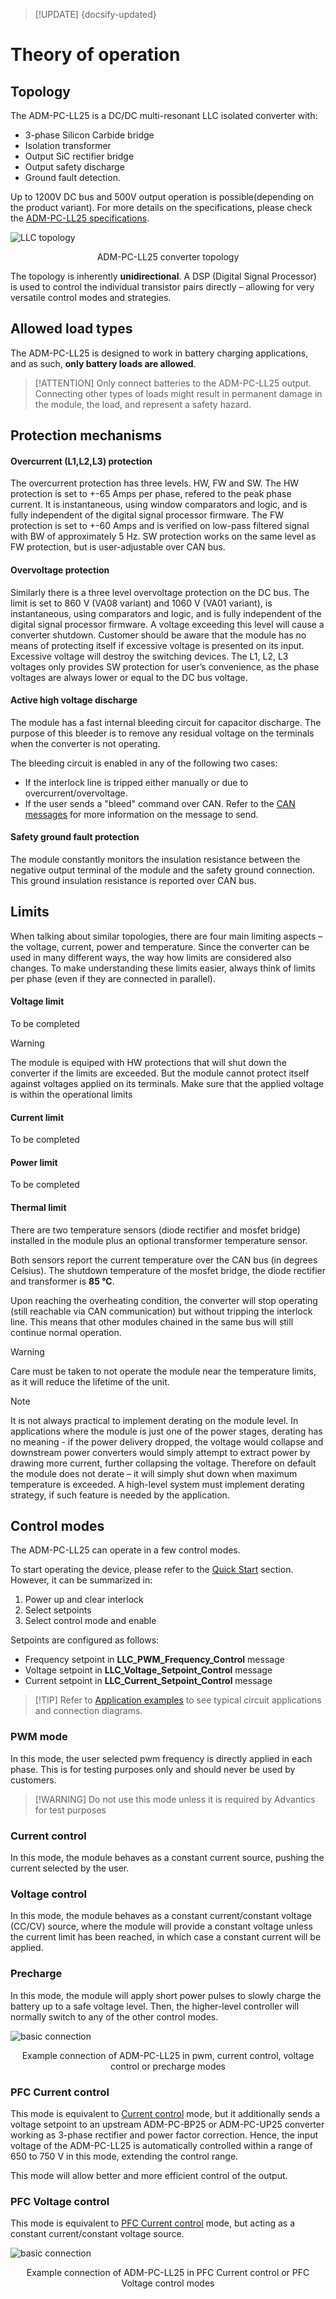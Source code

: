 > [!UPDATE] {docsify-updated}
# Theory of operation

## Topology

The ADM-PC-LL25 is a DC/DC multi-resonant LLC isolated converter with:

- 3-phase Silicon Carbide bridge
- Isolation transformer
- Output SiC rectifier bridge
- Output safety discharge
- Ground fault detection.

Up to 1200V DC bus and 500V output operation is possible(depending on the product variant). For more details on the specifications, please check the [ADM-PC-LL25 specifications](power-modules/ADM-PC-LL25/specifications.md).

![LLC topology](images/LLC_topology-LLC_topology.svg ':size=70%')
<figcaption style="text-align: center">ADM-PC-LL25 converter topology</figcaption>

The topology is inherently **unidirectional**. A DSP (Digital Signal Processor) is used to control the individual transistor pairs directly – allowing for very versatile control modes and strategies.

## Allowed load types

The ADM-PC-LL25 is designed to work in battery charging applications, and as such, **only battery loads are allowed**.

>[!ATTENTION] Only connect batteries to the ADM-PC-LL25 output. Connecting other types of loads might result in permanent damage in the module, the load, and represent a safety hazard.

## Protection mechanisms

#### Overcurrent (L1,L2,L3) protection

The overcurrent protection has three levels. HW, FW and SW. The HW protection is set to +-65 Amps per phase, refered to the peak phase current. It is instantaneous, using window comparators and logic, and is fully independent of the digital signal processor firmware. The FW protection is set to +-60 Amps and is verified on low-pass filtered signal with BW of approximately 5 Hz. SW protection works on the same level as FW protection, but is user-adjustable over CAN bus.

#### Overvoltage protection

Similarly there is a three level overvoltage protection on the DC bus. The limit is set to 860 V (VA08 variant) and 1060 V (VA01 variant), is instantaneous, using comparators and logic, and is fully independent of the digital signal processor firmware. A voltage exceeding this level will cause a converter shutdown. Customer should be aware that the module has no means of protecting itself if excessive voltage is presented on its input. Excessive voltage will destroy the switching devices. The L1, L2, L3 voltages only provides SW protection for user’s convenience, as the phase voltages are always lower or equal to the DC bus voltage.

#### Active high voltage discharge

The module has a fast internal bleeding circuit for capacitor discharge. The purpose of this bleeder is to remove any residual voltage on the terminals when the converter is not operating. 

The bleeding circuit is enabled in any of the following two cases:
- If the interlock line is tripped either manually or due to overcurrent/overvoltage.
- If the user sends a "bleed" command over CAN. Refer to the [CAN messages](power-modules/ADM-PC-LL25/ADM-PC-LL25.md#llc_fault_control) for more information on the message to send.

#### Safety ground fault protection

The module constantly monitors the insulation resistance between the negative output terminal of the module and the safety ground connection. This ground insulation resistance is reported over CAN bus.


## Limits

When talking about similar topologies, there are four main limiting aspects – the voltage, current, power and temperature. Since the converter can be used in many different ways, the way how limits are considered also changes. To make understanding these limits easier, always think of limits per phase (even if they are connected in parallel).

#### Voltage limit

To be completed

> [!WARNING]
> The module is equiped with HW protections that will shut down the converter if the limits are exceeded. 
> But the module cannot protect itself against voltages applied on its terminals. Make sure that the applied voltage is within the operational limits


#### Current limit

To be completed

#### Power limit

To be completed

#### Thermal limit

There are two temperature sensors (diode rectifier and mosfet bridge) installed in the module plus an optional transformer temperature sensor. 

Both sensors report the current temperature over the CAN bus (in degrees Celsius). The shutdown temperature of the mosfet bridge, the diode rectifier and transformer is **85 °C**.

Upon reaching the overheating condition, the converter will stop operating (still reachable via CAN communication) but without tripping the interlock line. This means that other modules chained in the same bus will still continue normal operation.

> [!WARNING]
> Care must be taken to not operate the module near the temperature limits, as it will reduce the lifetime of the unit.

> [!NOTE]
> It is not always practical to implement derating on the module level. In applications where the module is just one of the power stages, derating has no meaning - if the power delivery dropped, the voltage would collapse and downstream power converters would simply attempt to extract power by drawing more current, further collapsing the voltage. Therefore on default the module does not derate – it will simply shut down when maximum temperature is exceeded. A high-level system must implement derating strategy, if such feature is needed by the application.

## Control modes

The ADM-PC-LL25 can operate in a few control modes. 

To start operating the device, please refer to the [Quick Start](power-modules/ADM-PC-LL25/quick_start.md) section. However, it can be summarized in:
1. Power up and clear interlock
2. Select setpoints
3. Select control mode and enable

Setpoints are configured as follows:

- Frequency setpoint in **LLC_PWM_Frequency_Control** message
- Voltage setpoint in  **LLC_Voltage_Setpoint_Control** message
- Current setpoint in **LLC_Current_Setpoint_Control** message

>[!TIP] Refer to [Application examples](power-modules/ADM-PC-LL25/application_examples.md) to see typical circuit applications and connection diagrams. 

### PWM mode
In this mode, the user selected pwm frequency is directly applied in each phase. This is for testing purposes only and should never be used by customers.

>[!WARNING] Do not use this mode unless it is required by Advantics for test purposes

### Current control
In this mode, the module behaves as a constant current source, pushing the current selected by the user.

### Voltage control
In this mode, the module behaves as a constant current/constant voltage (CC/CV) source, where the module will provide a constant voltage unless the current limit has been reached, in which case a constant current will be applied.

### Precharge
In this mode, the module will apply short power pulses to slowly charge the battery up to a safe voltage level. Then, the higher-level controller will normally switch to any of the other control modes.

![basic connection](images/LLC_basic_connection-LLC_basic_connection.svg ':size=60%')
<figcaption style="text-align: center">Example connection of ADM-PC-LL25 in pwm, current control, voltage control or precharge modes</figcaption>

### PFC Current control
This mode is equivalent to [Current control](#current-control) mode, but it additionally sends a voltage setpoint to an upstream ADM-PC-BP25 or ADM-PC-UP25 converter working as 3-phase rectifier and power factor correction. Hence, the input voltage of the ADM-PC-LL25 is automatically controlled within a range of 650 to 750 V in this mode, extending the control range.

This mode will allow better and more efficient control of the output.

### PFC Voltage control
This mode is equivalent to [PFC Current control](#pfc-current-control) mode, but acting as a constant current/constant voltage source.


![basic connection](images/app_3phase_charger.svg ':size=80%')
<figcaption style="text-align: center">Example connection of ADM-PC-LL25 in PFC Current control or PFC Voltage control modes</figcaption>
